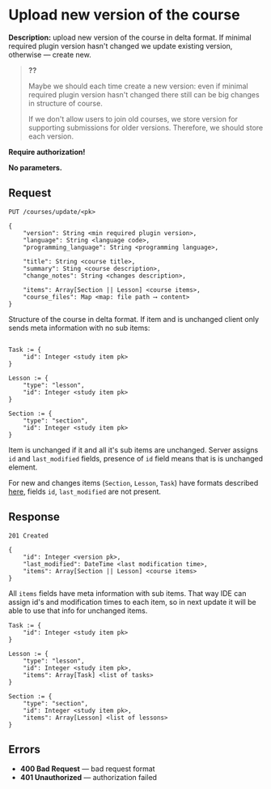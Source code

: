 # Upload new version of the course

**Description:**
upload new version of the course in delta format. If minimal required plugin
version hasn't changed we update existing version, otherwise — create new.

> **??**
> 
> Maybe we should each time create a new version:
> even if minimal required plugin version hasn't changed
> there still can be big changes in structure of course.
>
> If we don't allow users to join old courses, we store
> version for supporting submissions for older versions.
> Therefore, we should store each version. 

**Require authorization!**

**No parameters.**

## Request

```
PUT /courses/update/<pk>

{
    "version": String <min required plugin version>,
    "language": String <language code>,
    "programming_language": String <programming language>,
    
    "title": String <course title>,
    "summary": Sting <course description>,
    "change_notes": String <changes description>,
    
    "items": Array[Section || Lesson] <course items>,
    "course_files": Map <map: file path ⟶ content>
}
```

Structure of the course in delta format. If item and is unchanged
client only sends meta information with no sub items:

```
 
Task := {
    "id": Integer <study item pk>
}

Lesson := {
    "type": "lesson",
    "id": Integer <study item pk>
}

Section := {
    "type": "section",
    "id": Integer <study item pk>
}
```

Item is unchanged if it and all it's sub items are unchanged.
Server assigns `id` and `last_modified` fields, presence of `id`
field means that is is unchanged element.

For new and changes items (`Section`, `Lesson`, `Task`) have formats 
described [here](formats.md), fields `id`, `last_modified` are not present.


## Response

```
201 Created

{
    "id": Integer <version pk>,
    "last_modified": DateTime <last modification time>,
    "items": Array[Section || Lesson] <course items>
}
```

All `items` fields have meta information with sub items. That way
IDE can assign id's and modification times to each item, so in next
update it will be able to use that info for unchanged items.

```
Task := {
    "id": Integer <study item pk>
}

Lesson := {
    "type": "lesson",
    "id": Integer <study item pk>,
    "items": Array[Task] <list of tasks>
}

Section := {
    "type": "section",
    "id": Integer <study item pk>,
    "items": Array[Lesson] <list of lessons>
}
```


## Errors

* **400 Bad Request** — bad request format
* **401 Unauthorized** — authorization failed
